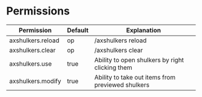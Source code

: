 # Permissions

| Permission        | Default | Explanation                                       |
|-------------------|---------|---------------------------------------------------|
| axshulkers.reload | op      | /axshulkers reload                                |
| axshulkers.clear  | op      | /axshulkers clear                                 |
| axshulkers.use    | true    | Ability to open shulkers by right clicking them   |
| axshulkers.modify | true    | Ability to take out items from previewed shulkers |
